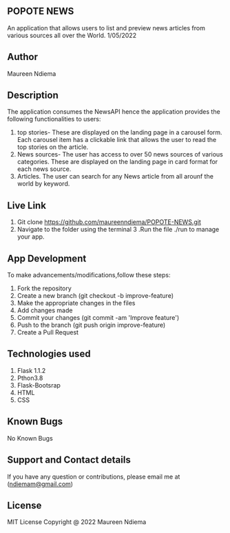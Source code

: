 ## POPOTE NEWS

An application that allows users to list and preview news articles from various sources all over the World.
 1/05/2022

 ## Author
Maureen Ndiema

## Description

The application consumes the NewsAPI hence the application provides the following functionalities to users:
1. top stories- These are displayed on the landing page in a carousel form. Each carousel item has a clickable link that allows the user to read the top stories on the article.
2. News sources- The user has access to over 50 news sources of various categories. These are displayed on the landing page in card format for each news source.
3. Articles. The user can search for any News article from all arounf the world by keyword.


## Live Link

1. Git clone https://github.com/maureenndiema/POPOTE-NEWS.git
2. Navigate to the folder using the terminal
3 .Run the file ./run to manage your app.

## App Development

To make advancements/modifications,follow these steps:

1. Fork the repository
2. Create a new branch (git checkout -b improve-feature)
3. Make the appropriate changes in the files
4. Add changes made
5. Commit your changes (git commit -am 'Improve feature')
6. Push to the branch (git push origin improve-feature)
7. Create a Pull Request


## Technologies used
1. Flask 1.1.2
2. Pthon3.8
3. Flask-Bootsrap
4. HTML
5. CSS

## Known Bugs

No Known Bugs

## Support and Contact details

If you have any question or contributions, please email me at (ndiemam@gmail.com)

## License

MIT License Copyright @ 2022 Maureen Ndiema